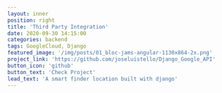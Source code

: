 ```yaml
---
layout: inner
position: right
title: 'Third Party Integration'
date: 2020-09-30 14:15:00
categories: backend
tags: GoogleCloud, Django
featured_image: '/img/posts/01_bloc-jams-angular-1130x864-2x.png'
project_link: 'https://github.com/joseluistello/Django_Google_API'
button_icon: 'github'
button_text: 'Check Project'
lead_text: 'A smart finder location built with django'
---
```

